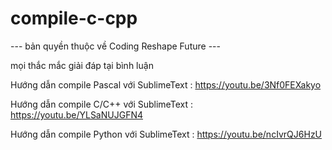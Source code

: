 # compile-c-cpp

--- bản quyền thuộc về Coding Reshape Future ---

mọi thắc mắc giải đáp tại bình luận

Hướng dẫn compile Pascal với SublimeText : https://youtu.be/3Nf0FEXakyo

Hướng dẫn compile C/C++ với SublimeText : https://youtu.be/YLSaNUJGFN4

Hướng dẫn compile Python với SublimeText : https://youtu.be/ncIvrQJ6HzU
